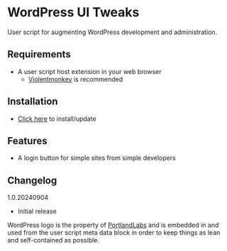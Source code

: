 # WordPress UI Tweaks
User script for augmenting WordPress development and administration.

## Requirements
- A user script host extension in your web browser
  - [Violentmonkey](https://violentmonkey.github.io/) is recommended

## Installation
- [Click here](https://github.com/WTF-Design/wordpress-ui-tweaks/raw/main/script.user.js) to install/update

## Features
- A login button for simple sites from simple developers

## Changelog
1.0.20240904
- Initial release

WordPress logo is the property of [PortlandLabs](https://www.portlandlabs.com/) and is embedded in and used from the user script meta data block in order to keep things as lean and self-contained as possible.
